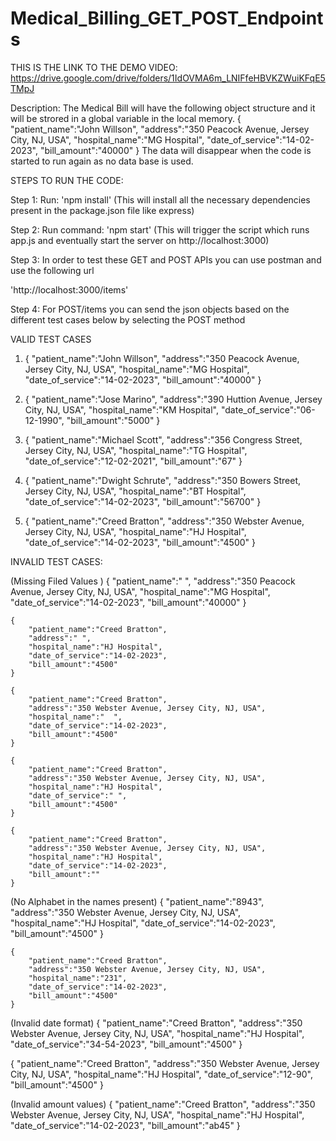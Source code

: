 # Medical_Billing_GET_POST_Endpoints

THIS IS THE LINK TO THE DEMO VIDEO: https://drive.google.com/drive/folders/1IdOVMA6m_LNIFfeHBVKZWuiKFqE5TMpJ

Description: The Medical Bill will have the following object structure and it will be strored in a global variable in the local memory. 
{
        "patient_name":"John Willson",
        "address":"350 Peacock Avenue, Jersey City, NJ, USA",
        "hospital_name":"MG Hospital",
        "date_of_service":"14-02-2023",
        "bill_amount":"40000"
}
The data will disappear when the code is started to run again as no data base is used. 



STEPS TO RUN THE CODE:

Step 1: Run: 'npm install' (This will install all the necessary dependencies present in the package.json file like express)

Step 2: Run command: 'npm start' (This will trigger the script which runs app.js and eventually start the server on http://localhost:3000)

Step 3: In order to test these GET and POST APIs you can use postman and use the following url

'http://localhost:3000/items'

Step 4: For POST/items you can send the json objects based on the different test cases below by selecting the POST method

VALID TEST CASES

1.  {
        "patient_name":"John Willson",
        "address":"350 Peacock Avenue, Jersey City, NJ, USA",
        "hospital_name":"MG Hospital",
        "date_of_service":"14-02-2023",
        "bill_amount":"40000"
    }

2.  {
        "patient_name":"Jose Marino",
        "address":"390 Huttion Avenue, Jersey City, NJ, USA",
        "hospital_name":"KM Hospital",
        "date_of_service":"06-12-1990",
        "bill_amount":"5000"
    }

3.  {
        "patient_name":"Michael Scott",
        "address":"356 Congress Street, Jersey City, NJ, USA",
        "hospital_name":"TG Hospital",
        "date_of_service":"12-02-2021",
        "bill_amount":"67"
    }

4.  {
        "patient_name":"Dwight Schrute",
        "address":"350 Bowers Street, Jersey City, NJ, USA",
        "hospital_name":"BT Hospital",
        "date_of_service":"14-02-2023",
        "bill_amount":"56700"
    }

5.  {
        "patient_name":"Creed Bratton",
        "address":"350 Webster Avenue, Jersey City, NJ, USA",
        "hospital_name":"HJ Hospital",
        "date_of_service":"14-02-2023",
        "bill_amount":"4500"
    }


INVALID TEST CASES:

(Missing Filed Values )
   {
        "patient_name":"   ",
        "address":"350 Peacock Avenue, Jersey City, NJ, USA",
        "hospital_name":"MG Hospital",
        "date_of_service":"14-02-2023",
        "bill_amount":"40000"
    }

    {
        "patient_name":"Creed Bratton",
        "address":" ",
        "hospital_name":"HJ Hospital",
        "date_of_service":"14-02-2023",
        "bill_amount":"4500"
    }

    {
        "patient_name":"Creed Bratton",
        "address":"350 Webster Avenue, Jersey City, NJ, USA",
        "hospital_name":"  ",
        "date_of_service":"14-02-2023",
        "bill_amount":"4500"
    }

    {
        "patient_name":"Creed Bratton",
        "address":"350 Webster Avenue, Jersey City, NJ, USA",
        "hospital_name":"HJ Hospital",
        "date_of_service":" ",
        "bill_amount":"4500"
    }

    {
        "patient_name":"Creed Bratton",
        "address":"350 Webster Avenue, Jersey City, NJ, USA",
        "hospital_name":"HJ Hospital",
        "date_of_service":"14-02-2023",
        "bill_amount":""
    }

(No Alphabet in the names present)
    {
        "patient_name":"8943",
        "address":"350 Webster Avenue, Jersey City, NJ, USA",
        "hospital_name":"HJ Hospital",
        "date_of_service":"14-02-2023",
        "bill_amount":"4500"
    }

    {
        "patient_name":"Creed Bratton",
        "address":"350 Webster Avenue, Jersey City, NJ, USA",
        "hospital_name":"231",
        "date_of_service":"14-02-2023",
        "bill_amount":"4500"
    }

(Invalid date format)
    {
        "patient_name":"Creed Bratton",
        "address":"350 Webster Avenue, Jersey City, NJ, USA",
        "hospital_name":"HJ Hospital",
        "date_of_service":"34-54-2023",
        "bill_amount":"4500"
    }

   {
        "patient_name":"Creed Bratton",
        "address":"350 Webster Avenue, Jersey City, NJ, USA",
        "hospital_name":"HJ Hospital",
        "date_of_service":"12-90",
        "bill_amount":"4500"
    }

(Invalid amount values)
    {
        "patient_name":"Creed Bratton",
        "address":"350 Webster Avenue, Jersey City, NJ, USA",
        "hospital_name":"HJ Hospital",
        "date_of_service":"14-02-2023",
        "bill_amount":"ab45"
    }


